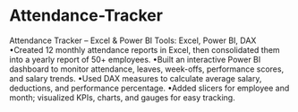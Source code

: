 # Attendance-Tracker
Attendance Tracker – Excel & Power BI Tools: Excel, Power BI, DAX •Created 12 monthly attendance reports in Excel, then consolidated them into a yearly report of 50+ employees. •Built an interactive Power BI dashboard to monitor attendance, leaves, week-offs, performance scores, and salary trends. •Used DAX measures to calculate average salary, deductions, and performance percentage. •Added slicers for employee and month; visualized KPIs, charts, and gauges for easy tracking.
